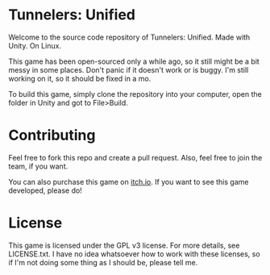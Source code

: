 Tunnelers: Unified
==================
Welcome to the source code repository of Tunnelers: Unified.
Made with Unity. On Linux.

This game has been open-sourced only a while ago, so it still might be  a bit messy in some places. Don't panic if it doesn't work or is buggy. I'm still working on it, so it should be fixed in a mo.

To build this game, simply clone the repository into your computer, open the folder in Unity and got to File>Build.

Contributing
============
Feel free to fork this repo and create a pull request. Also, feel free to join the team, if you want.

You can also purchase this game on [itch.io](http://doctorjellyface.itch.io/tunnelers-unified). If you want to see this game developed, please do!

License
=======
This game is licensed under the GPL v3 license. For more details, see LICENSE.txt. I have no idea whatsoever how to work with these licenses, so if I'm not doing some thing as I should be, please tell me.
